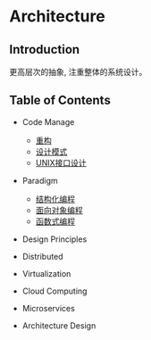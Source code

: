 # Architecture

## Introduction
更高层次的抽象, 注重整体的系统设计。

## Table of Contents
+ Code Manage
    + [重构](/src/architecture/refactoring/README.md)
    + [设计模式](/src/architecture/design_pattern/README.md)
    + [UNIX接口设计](/src/architecture/interface_design/README.md)

+ Paradigm
    + [结构化编程](/src/architecture/paradigm/structured.md)
    + [面向对象编程](/src/architecture/paradigm/object-oriented.md)
    + [函数式编程](/src/architecture/paradigm/functional.md)

+ Design Principles


+ Distributed
+ Virtualization
+ Cloud Computing
+ Microservices
+ Architecture Design